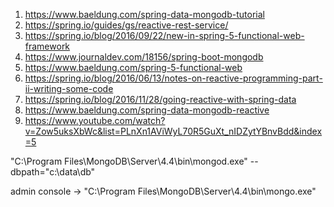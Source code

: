 1. https://www.baeldung.com/spring-data-mongodb-tutorial
2. https://spring.io/guides/gs/reactive-rest-service/
3. https://spring.io/blog/2016/09/22/new-in-spring-5-functional-web-framework
4. https://www.journaldev.com/18156/spring-boot-mongodb
5. https://www.baeldung.com/spring-5-functional-web
6. https://spring.io/blog/2016/06/13/notes-on-reactive-programming-part-ii-writing-some-code
7. https://spring.io/blog/2016/11/28/going-reactive-with-spring-data
8. https://www.baeldung.com/spring-data-mongodb-reactive
9. https://www.youtube.com/watch?v=Zow5uksXbWc&list=PLnXn1AViWyL70R5GuXt_nIDZytYBnvBdd&index=5

"C:\Program Files\MongoDB\Server\4.4\bin\mongod.exe" --dbpath="c:\data\db"

admin console -> "C:\Program Files\MongoDB\Server\4.4\bin\mongo.exe"